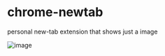 # chrome-newtab
personal new-tab extension that shows just a image

![image](https://i.gyazo.com/be33da7ab193da060b1c0451ac3f835f.png)

